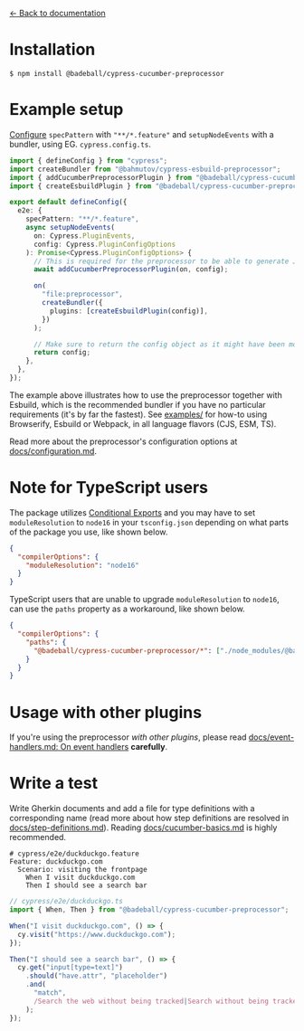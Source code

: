 [← Back to documentation](readme.md)

# Installation

```
$ npm install @badeball/cypress-cucumber-preprocessor
```

# Example setup

[Configure](https://docs.cypress.io/guides/references/configuration) `specPattern` with `"**/*.feature"` and `setupNodeEvents` with a bundler, using EG. `cypress.config.ts`.

```ts
import { defineConfig } from "cypress";
import createBundler from "@bahmutov/cypress-esbuild-preprocessor";
import { addCucumberPreprocessorPlugin } from "@badeball/cypress-cucumber-preprocessor";
import { createEsbuildPlugin } from "@badeball/cypress-cucumber-preprocessor/esbuild";

export default defineConfig({
  e2e: {
    specPattern: "**/*.feature",
    async setupNodeEvents(
      on: Cypress.PluginEvents,
      config: Cypress.PluginConfigOptions
    ): Promise<Cypress.PluginConfigOptions> {
      // This is required for the preprocessor to be able to generate JSON reports after each run, and more,
      await addCucumberPreprocessorPlugin(on, config);

      on(
        "file:preprocessor",
        createBundler({
          plugins: [createEsbuildPlugin(config)],
        })
      );

      // Make sure to return the config object as it might have been modified by the plugin.
      return config;
    },
  },
});
```

The example above illustrates how to use the preprocessor together with Esbuild, which is the recommended bundler if you have no particular requirements (it's by far the fastest). See [examples/](../examples) for how-to using Browserify, Esbuild or Webpack, in all language flavors (CJS, ESM, TS).

Read more about the preprocessor's configuration options at [docs/configuration.md](configuration.md).

# Note for TypeScript users

The package utilizes [Conditional Exports](https://nodejs.org/api/packages.html#conditional-exports) and you may have to set `moduleResolution` to `node16` in your `tsconfig.json` depending on what parts of the package you use, like shown below.

```json
{
  "compilerOptions": {
    "moduleResolution": "node16"
  }
}
```

TypeScript users that are unable to upgrade `moduleResolution` to `node16`, can use the `paths` property as a workaround, like shown below.

```json
{
  "compilerOptions": {
    "paths": {
      "@badeball/cypress-cucumber-preprocessor/*": ["./node_modules/@badeball/cypress-cucumber-preprocessor/dist/subpath-entrypoints/*"]
    }
  }
}
```

# Usage with other plugins

If you're using the preprocessor _with other plugins_, please read [docs/event-handlers.md: On event handlers](event-handlers.md) **carefully**.

# Write a test

Write Gherkin documents and add a file for type definitions with a corresponding name (read more about how step definitions are resolved in [docs/step-definitions.md](step-definitions.md)). Reading [docs/cucumber-basics.md](cucumber-basics.md) is highly recommended.

```cucumber
# cypress/e2e/duckduckgo.feature
Feature: duckduckgo.com
  Scenario: visiting the frontpage
    When I visit duckduckgo.com
    Then I should see a search bar
```

```ts
// cypress/e2e/duckduckgo.ts
import { When, Then } from "@badeball/cypress-cucumber-preprocessor";

When("I visit duckduckgo.com", () => {
  cy.visit("https://www.duckduckgo.com");
});

Then("I should see a search bar", () => {
  cy.get("input[type=text]")
    .should("have.attr", "placeholder")
    .and(
      "match",
      /Search the web without being tracked|Search without being tracked/,
    );
});
```
